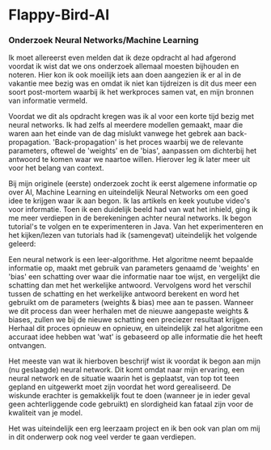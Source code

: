 # Flappy-Bird-AI

### Onderzoek Neural Networks/Machine Learning

Ik moet allereerst even melden dat ik deze opdracht al had afgerond voordat ik wist dat we ons onderzoek allemaal moesten bijhouden en noteren. Hier kon ik ook moeilijk iets aan doen aangezien ik er al in de vakantie mee bezig was en omdat ik niet kan tijdreizen is dit dus meer een soort post-mortem waarbij ik het werkproces samen vat, en mijn bronnen van informatie vermeld.

Voordat we dit als opdracht kregen was ik al voor een korte tijd bezig met neural networks. Ik had zelfs al meerdere modellen
gemaakt, maar die waren aan het einde van de dag mislukt vanwege het gebrek aan back-propagation. 'Back-propagation' is het proces
waarbij we de relevante parameters, oftewel de 'weights' en de 'bias', aanpassen om dichterbij het antwoord te komen waar we naartoe
willen. Hierover leg ik later meer uit voor het belang van context.

Bij mijn originele (eerste) onderzoek zocht ik eerst algemene informatie op over AI, Machine Learning en uiteindelijk Neural Networks om
een goed idee te krijgen waar ik aan begon. Ik las artikels en keek youtube video's voor informatie. Toen ik een duidelijk beeld had van
wat het inhield, ging ik me meer verdiepen in de berekeningen achter neural networks. Ik begon tutorial's te volgen en te experimenteren
in Java. Van het experimenteren en het kijken/lezen van tutorials had ik (samengevat) uiteindelijk het volgende geleerd:

Een neural network is een leer-algorithme. Het algoritme neemt bepaalde informatie op, maakt met gebruik van parameters genaamd 
de 'weights' en 'bias' een schatting over waar die informatie naar toe wijst, en vergelijkt die schatting dan met het werkelijke antwoord.
Vervolgens word het verschil tussen de schatting en het werkelijke antwoord berekent en word het gebruikt om de parameters (weights & bias)
mee aan te passen. Wanneer we dit process dan weer herhalen met de nieuwe aangepaste weights & biases, zullen we bij de nieuwe schatting
een preciezer resultaat krijgen. Herhaal dit proces opnieuw en opnieuw, en uiteindelijk zal het algoritme een accuraat idee hebben wat 'wat' is
gebaseerd op alle informatie die het heeft ontvangen.

Het meeste van wat ik hierboven beschrijf wist ik voordat ik begon aan mijn (nu geslaagde) neural network. Dit komt omdat naar
mijn ervaring, een neural network en de situatie waarin het is geplaatst, van top tot teen gepland en uitgewerkt moet zijn voordat
het word gerealiseerd. De wiskunde erachter is gemakkelijk fout te doen (wanneer je in ieder geval geen achterliggende code gebruikt)
en slordigheid kan fataal zijn voor de kwaliteit van je model.

Het was uiteindelijk een erg leerzaam project en ik ben ook van plan om mij in dit onderwerp ook nog veel verder te gaan verdiepen.
